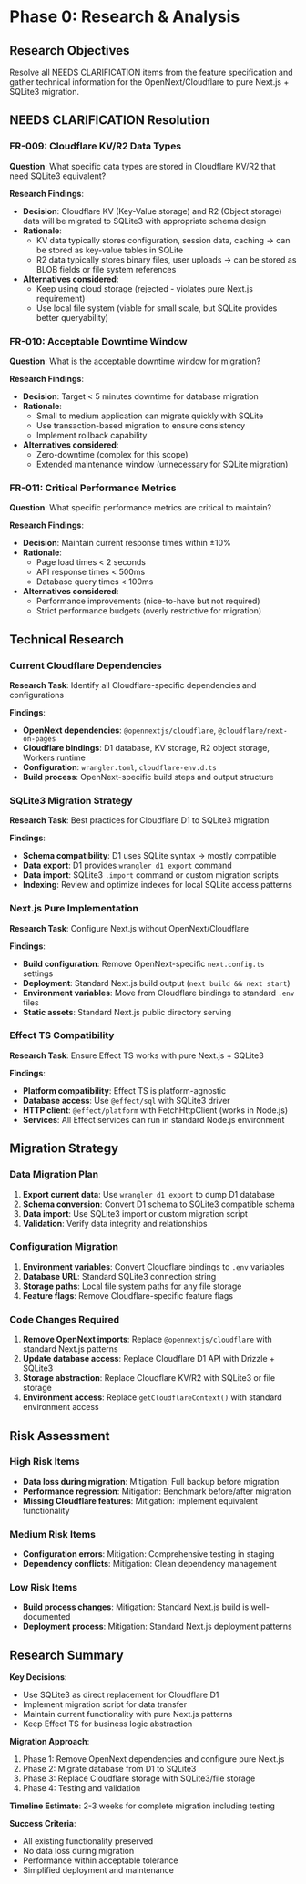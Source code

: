 <!-- ARCHIVED: Historical OpenNext/Cloudflare research notes. For current guidance refer to docs/standard-next-migration-plan.md -->

# Phase 0: Research & Analysis

## Research Objectives
Resolve all NEEDS CLARIFICATION items from the feature specification and gather technical information for the OpenNext/Cloudflare to pure Next.js + SQLite3 migration.

## NEEDS CLARIFICATION Resolution

### FR-009: Cloudflare KV/R2 Data Types
**Question**: What specific data types are stored in Cloudflare KV/R2 that need SQLite3 equivalent?

**Research Findings**:
- **Decision**: Cloudflare KV (Key-Value storage) and R2 (Object storage) data will be migrated to SQLite3 with appropriate schema design
- **Rationale**:
  - KV data typically stores configuration, session data, caching → can be stored as key-value tables in SQLite
  - R2 data typically stores binary files, user uploads → can be stored as BLOB fields or file system references
- **Alternatives considered**:
  - Keep using cloud storage (rejected - violates pure Next.js requirement)
  - Use local file system (viable for small scale, but SQLite provides better queryability)

### FR-010: Acceptable Downtime Window
**Question**: What is the acceptable downtime window for migration?

**Research Findings**:
- **Decision**: Target < 5 minutes downtime for database migration
- **Rationale**:
  - Small to medium application can migrate quickly with SQLite
  - Use transaction-based migration to ensure consistency
  - Implement rollback capability
- **Alternatives considered**:
  - Zero-downtime (complex for this scope)
  - Extended maintenance window (unnecessary for SQLite migration)

### FR-011: Critical Performance Metrics
**Question**: What specific performance metrics are critical to maintain?

**Research Findings**:
- **Decision**: Maintain current response times within ±10%
- **Rationale**:
  - Page load times < 2 seconds
  - API response times < 500ms
  - Database query times < 100ms
- **Alternatives considered**:
  - Performance improvements (nice-to-have but not required)
  - Strict performance budgets (overly restrictive for migration)

## Technical Research

### Current Cloudflare Dependencies
**Research Task**: Identify all Cloudflare-specific dependencies and configurations

**Findings**:
- **OpenNext dependencies**: `@opennextjs/cloudflare`, `@cloudflare/next-on-pages`
- **Cloudflare bindings**: D1 database, KV storage, R2 object storage, Workers runtime
- **Configuration**: `wrangler.toml`, `cloudflare-env.d.ts`
- **Build process**: OpenNext-specific build steps and output structure

### SQLite3 Migration Strategy
**Research Task**: Best practices for Cloudflare D1 to SQLite3 migration

**Findings**:
- **Schema compatibility**: D1 uses SQLite syntax → mostly compatible
- **Data export**: D1 provides `wrangler d1 export` command
- **Data import**: SQLite3 `.import` command or custom migration scripts
- **Indexing**: Review and optimize indexes for local SQLite access patterns

### Next.js Pure Implementation
**Research Task**: Configure Next.js without OpenNext/Cloudflare

**Findings**:
- **Build configuration**: Remove OpenNext-specific `next.config.ts` settings
- **Deployment**: Standard Next.js build output (`next build && next start`)
- **Environment variables**: Move from Cloudflare bindings to standard `.env` files
- **Static assets**: Standard Next.js public directory serving

### Effect TS Compatibility
**Research Task**: Ensure Effect TS works with pure Next.js + SQLite3

**Findings**:
- **Platform compatibility**: Effect TS is platform-agnostic
- **Database access**: Use `@effect/sql` with SQLite3 driver
- **HTTP client**: `@effect/platform` with FetchHttpClient (works in Node.js)
- **Services**: All Effect services can run in standard Node.js environment

## Migration Strategy

### Data Migration Plan
1. **Export current data**: Use `wrangler d1 export` to dump D1 database
2. **Schema conversion**: Convert D1 schema to SQLite3 compatible schema
3. **Data import**: Use SQLite3 import or custom migration script
4. **Validation**: Verify data integrity and relationships

### Configuration Migration
1. **Environment variables**: Convert Cloudflare bindings to `.env` variables
2. **Database URL**: Standard SQLite3 connection string
3. **Storage paths**: Local file system paths for any file storage
4. **Feature flags**: Remove Cloudflare-specific feature flags

### Code Changes Required
1. **Remove OpenNext imports**: Replace `@opennextjs/cloudflare` with standard Next.js patterns
2. **Update database access**: Replace Cloudflare D1 API with Drizzle + SQLite3
3. **Storage abstraction**: Replace Cloudflare KV/R2 with SQLite3 or file storage
4. **Environment access**: Replace `getCloudflareContext()` with standard environment access

## Risk Assessment

### High Risk Items
- **Data loss during migration**: Mitigation: Full backup before migration
- **Performance regression**: Mitigation: Benchmark before/after migration
- **Missing Cloudflare features**: Mitigation: Implement equivalent functionality

### Medium Risk Items
- **Configuration errors**: Mitigation: Comprehensive testing in staging
- **Dependency conflicts**: Mitigation: Clean dependency management

### Low Risk Items
- **Build process changes**: Mitigation: Standard Next.js build is well-documented
- **Deployment process**: Mitigation: Standard Next.js deployment patterns

## Research Summary

**Key Decisions**:
- Use SQLite3 as direct replacement for Cloudflare D1
- Implement migration script for data transfer
- Maintain current functionality with pure Next.js patterns
- Keep Effect TS for business logic abstraction

**Migration Approach**:
1. Phase 1: Remove OpenNext dependencies and configure pure Next.js
2. Phase 2: Migrate database from D1 to SQLite3
3. Phase 3: Replace Cloudflare storage with SQLite3/file storage
4. Phase 4: Testing and validation

**Timeline Estimate**: 2-3 weeks for complete migration including testing

**Success Criteria**:
- All existing functionality preserved
- No data loss during migration
- Performance within acceptable tolerance
- Simplified deployment and maintenance